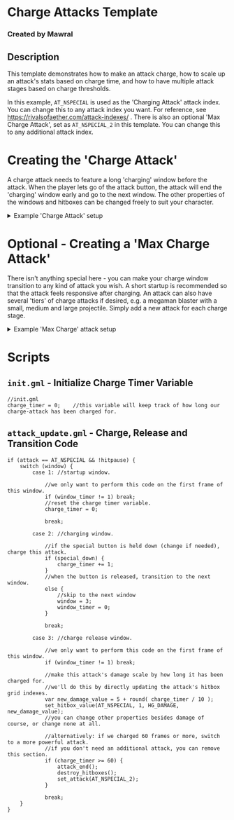 # Charge Attacks Template
### Created by Mawral

## Description

This template demonstrates how to make an attack charge, how to scale up an attack's stats based on charge time, and how to have multiple attack stages based on charge thresholds.

In this example, `AT_NSPECIAL` is used as the 'Charging Attack' attack index. You can change this to any attack index you want. For reference, see https://rivalsofaether.com/attack-indexes/ .
There is also an optional 'Max Charge Attack', set as `AT_NSPECIAL_2` in this template. You can change this to any additional attack index.

# Creating the 'Charge Attack'
A charge attack needs to feature a long 'charging' window before the attack. When the player lets go of the attack button, the attack will end the 'charging' window early and go to the next window. 
The other properties of the windows and hitboxes can be changed freely to suit your character. 
<details>
  <summary>Example 'Charge Attack' setup</summary>
 
  ```GML
//attacks/nspecial.gml
//a minimal 'charge attack' attack example. 
//You can copy-paste this into your project to quickly test this template.

set_attack_value(AT_NSPECIAL, AG_CATEGORY, 2);
set_attack_value(AT_NSPECIAL, AG_SPRITE, sprite_get("nspecial"));
set_attack_value(AT_NSPECIAL, AG_HURTBOX_SPRITE, sprite_get("nspecial_hurt"));
set_attack_value(AT_NSPECIAL, AG_NUM_WINDOWS, 5);

//startup
set_window_value(AT_NSPECIAL, 1, AG_WINDOW_LENGTH, 10);
set_window_value(AT_NSPECIAL, 1, AG_WINDOW_ANIM_FRAMES, 1);
set_window_value(AT_NSPECIAL, 2, AG_WINDOW_ANIM_FRAME_START, 0);

//charging window. The length of this window = the maximum charge time.
set_window_value(AT_NSPECIAL, 2, AG_WINDOW_LENGTH, 60); 
set_window_value(AT_NSPECIAL, 2, AG_WINDOW_ANIM_FRAMES, 1);
set_window_value(AT_NSPECIAL, 2, AG_WINDOW_ANIM_FRAME_START, 1);

//charge release window. This window should be at least 2 frames long.
set_window_value(AT_NSPECIAL, 3, AG_WINDOW_LENGTH, 2);
set_window_value(AT_NSPECIAL, 3, AG_WINDOW_ANIM_FRAMES, 1);
set_window_value(AT_NSPECIAL, 3, AG_WINDOW_ANIM_FRAME_START, 2);

//active
set_window_value(AT_NSPECIAL, 4, AG_WINDOW_LENGTH, 3);
set_window_value(AT_NSPECIAL, 4, AG_WINDOW_ANIM_FRAMES, 1);
set_window_value(AT_NSPECIAL, 4, AG_WINDOW_ANIM_FRAME_START, 3);
set_window_value(AT_NSPECIAL, 4, AG_WINDOW_HSPEED, 5);
set_window_value(AT_NSPECIAL, 4, AG_WINDOW_HSPEED_TYPE, 1);

//recovery
set_window_value(AT_NSPECIAL, 5, AG_WINDOW_LENGTH, 10);
set_window_value(AT_NSPECIAL, 5, AG_WINDOW_ANIM_FRAMES, 1);
set_window_value(AT_NSPECIAL, 5, AG_WINDOW_ANIM_FRAME_START, 4);
set_window_value(AT_NSPECIAL, 5, AG_WINDOW_HAS_WHIFFLAG, 1);

set_num_hitboxes(AT_NSPECIAL, 1);

//attack hitbox
set_hitbox_value(AT_NSPECIAL, 1, HG_WINDOW, 4);
set_hitbox_value(AT_NSPECIAL, 1, HG_LIFETIME, get_window_value(AT_NSPECIAL, 4, AG_WINDOW_LENGTH));
set_hitbox_value(AT_NSPECIAL, 1, HG_HITBOX_X, 30);
set_hitbox_value(AT_NSPECIAL, 1, HG_HITBOX_Y, -30);
set_hitbox_value(AT_NSPECIAL, 1, HG_PRIORITY, 3);
set_hitbox_value(AT_NSPECIAL, 1, HG_WIDTH, 60);
set_hitbox_value(AT_NSPECIAL, 1, HG_HEIGHT, 50);
set_hitbox_value(AT_NSPECIAL, 1, HG_DAMAGE, 2);
set_hitbox_value(AT_NSPECIAL, 1, HG_ANGLE, 45);
set_hitbox_value(AT_NSPECIAL, 1, HG_BASE_KNOCKBACK, 8);
set_hitbox_value(AT_NSPECIAL, 1, HG_KNOCKBACK_SCALING, 0.5);
set_hitbox_value(AT_NSPECIAL, 1, HG_HITSTUN_MULTIPLIER, 1);
set_hitbox_value(AT_NSPECIAL, 1, HG_BASE_HITPAUSE, 7);
set_hitbox_value(AT_NSPECIAL, 1, HG_HITPAUSE_SCALING, 0.5);
set_hitbox_value(AT_NSPECIAL, 1, HG_HIT_SFX, asset_get("sfx_blow_medium1"));
```

</details>

# Optional - Creating a 'Max Charge Attack'
There isn't anything special here - you can make your charge window transition to any kind of attack you wish. A short startup is recommended so that the attack feels responsive after charging.
An attack can also have several 'tiers' of charge attacks if desired, e.g. a megaman blaster with a small, medium and large projectile. Simply add a new attack for each charge stage.

<details>
  <summary>Example 'Max Charge' attack setup</summary>
 
  ```GML
//attacks/nspecial_2.gml
//a minimal 'max charge attack' example with a single hitbox. 
//You can copy-paste this into your project to quickly test this template.

set_attack_value(AT_NSPECIAL_2, AG_CATEGORY, 2);
set_attack_value(AT_NSPECIAL_2, AG_SPRITE, sprite_get("nspecial"));
set_attack_value(AT_NSPECIAL_2, AG_HURTBOX_SPRITE, sprite_get("nspecial_hurt"));
set_attack_value(AT_NSPECIAL_2, AG_NUM_WINDOWS, 3);

//startup (in most cases, this should = your charging attack's 'post-charge' length.)
set_window_value(AT_NSPECIAL_2, 1, AG_WINDOW_LENGTH, 2);
set_window_value(AT_NSPECIAL_2, 1, AG_WINDOW_ANIM_FRAMES, 1);
set_window_value(AT_NSPECIAL_2, 2, AG_WINDOW_ANIM_FRAME_START, 2);

//active
set_window_value(AT_NSPECIAL_2, 2, AG_WINDOW_LENGTH, 10);
set_window_value(AT_NSPECIAL_2, 2, AG_WINDOW_ANIM_FRAMES, 1);
set_window_value(AT_NSPECIAL_2, 2, AG_WINDOW_ANIM_FRAME_START, 3);
set_window_value(AT_NSPECIAL_2, 2, AG_WINDOW_HSPEED, 8);
set_window_value(AT_NSPECIAL_2, 2, AG_WINDOW_HSPEED_TYPE, 1);

//recovery
set_window_value(AT_NSPECIAL_2, 3, AG_WINDOW_LENGTH, 10);
set_window_value(AT_NSPECIAL_2, 3, AG_WINDOW_ANIM_FRAMES, 1);
set_window_value(AT_NSPECIAL_2, 3, AG_WINDOW_ANIM_FRAME_START, 4);
set_window_value(AT_NSPECIAL_2, 3, AG_WINDOW_HAS_WHIFFLAG, 1);

set_num_hitboxes(AT_NSPECIAL_2, 1);

//throw hitbox
set_hitbox_value(AT_NSPECIAL_2, 1, HG_WINDOW, 2);
set_hitbox_value(AT_NSPECIAL_2, 1, HG_LIFETIME, get_window_value(AT_NSPECIAL_2, 2, AG_WINDOW_LENGTH));
set_hitbox_value(AT_NSPECIAL_2, 1, HG_HITBOX_X, 30);
set_hitbox_value(AT_NSPECIAL_2, 1, HG_HITBOX_Y, -30);
set_hitbox_value(AT_NSPECIAL_2, 1, HG_PRIORITY, 3);
set_hitbox_value(AT_NSPECIAL_2, 1, HG_WIDTH, 60);
set_hitbox_value(AT_NSPECIAL_2, 1, HG_HEIGHT, 50);
set_hitbox_value(AT_NSPECIAL_2, 1, HG_DAMAGE, 14);
set_hitbox_value(AT_NSPECIAL_2, 1, HG_ANGLE, 45);
set_hitbox_value(AT_NSPECIAL_2, 1, HG_BASE_KNOCKBACK, 9);
set_hitbox_value(AT_NSPECIAL_2, 1, HG_KNOCKBACK_SCALING, 0.75);
set_hitbox_value(AT_NSPECIAL_2, 1, HG_BASE_HITPAUSE, 10);
set_hitbox_value(AT_NSPECIAL_2, 1, HG_HITPAUSE_SCALING, 0.9);
set_hitbox_value(AT_NSPECIAL_2, 1, HG_HIT_SFX, asset_get("sfx_blow_heavy2"));
  ```

</details>

# Scripts
 
## `init.gml` - Initialize Charge Timer Variable
```GML
//init.gml
charge_timer = 0;    //this variable will keep track of how long our charge-attack has been charged for.
```

## `attack_update.gml` - Charge, Release and Transition Code
```GML
if (attack == AT_NSPECIAL && !hitpause) {
	switch (window) {
		case 1: //startup window.
    
			//we only want to perform this code on the first frame of this window.
			if (window_timer != 1) break;
			//reset the charge timer variable.
			charge_timer = 0;
      
			break;
		
		case 2: //charging window.
    
			//if the special button is held down (change if needed), charge this attack.
			if (special_down) {
				charge_timer += 1;
			}
			//when the button is released, transition to the next window.
			else {
				//skip to the next window
				window = 3;
				window_timer = 0;
			}
      
			break;
		
		case 3: //charge release window.
    
			//we only want to perform this code on the first frame of this window.
			if (window_timer != 1) break;
			
			//make this attack's damage scale by how long it has been charged for.
			//we'll do this by directly updating the attack's hitbox grid indexes.
			var new_damage_value = 5 + round( charge_timer / 10 );
			set_hitbox_value(AT_NSPECIAL, 1, HG_DAMAGE, new_damage_value);
			//you can change other properties besides damage of course, or change none at all.

			//alternatively: if we charged 60 frames or more, switch to a more powerful attack.
			//if you don't need an additional attack, you can remove this section.
			if (charge_timer >= 60) {
				attack_end();
				destroy_hitboxes();
				set_attack(AT_NSPECIAL_2);
			}
      
			break;
	}
}
```
